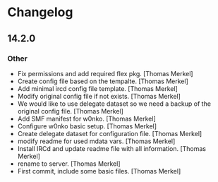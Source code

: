 # Changelog

## 14.2.0

### Other

* Fix permissions and add required flex pkg. [Thomas Merkel]
* Create config file based on the tempalte. [Thomas Merkel]
* Add minimal ircd config file template. [Thomas Merkel]
* Modify original config file if not exists. [Thomas Merkel]
* We would like to use delegate dataset so we need a backup of the original config file. [Thomas Merkel]
* Add SMF manifest for w0nko. [Thomas Merkel]
* Configure w0nko basic setup. [Thomas Merkel]
* Create delegate dataset for configuration file. [Thomas Merkel]
* modify readme for used mdata vars. [Thomas Merkel]
* Install IRCd and update readme file with all information. [Thomas Merkel]
* rename to server. [Thomas Merkel]
* First commit, include some basic files. [Thomas Merkel]
